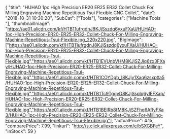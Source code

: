 {
	"title": "HUHAO 1pc High Precision ER20  ER25  ER32 Collet Chuck For  Milling Engraving Machine Repetitious Tsui Flexible CNC Collet",
	"date": "2018-10-31 10:30:20",
	"SubCat": ["Tools"],
	"categories": ["Machine Tools "],
	"thumbnailImage": "https://ae01.alicdn.com/kf/HTB11ufrgdnJ8KJjSszdq6yxuFXaU/HUHAO-1pc-High-Precision-ER20-ER25-ER32-Collet-Chuck-For-Milling-Engraving-Machine-Repetitious-Tsui-Flexible.jpg_220x220.jpg",
	"BigImage": ["https://ae01.alicdn.com/kf/HTB11ufrgdnJ8KJjSszdq6yxuFXaU/HUHAO-1pc-High-Precision-ER20-ER25-ER32-Collet-Chuck-For-Milling-Engraving-Machine-Repetitious-Tsui-Flexible.jpg","https://ae01.alicdn.com/kf/HTB1EVUnbVHM8KJjSZJiq6zx3FXay/HUHAO-1pc-High-Precision-ER20-ER25-ER32-Collet-Chuck-For-Milling-Engraving-Machine-Repetitious-Tsui-Flexible.jpg","https://ae01.alicdn.com/kf/HTB1COYDgb_I8KJjy1Xaq6zsxpXa5/HUHAO-1pc-High-Precision-ER20-ER25-ER32-Collet-Chuck-For-Milling-Engraving-Machine-Repetitious-Tsui-Flexible.jpg","https://ae01.alicdn.com/kf/HTB1Tc9TggvD8KJjSsplq6yIEFXap/HUHAO-1pc-High-Precision-ER20-ER25-ER32-Collet-Chuck-For-Milling-Engraving-Machine-Repetitious-Tsui-Flexible.jpg","https://ae01.alicdn.com/kf/HTB1BEIRb8fM8KJjSZFhq6ARyFXa3/HUHAO-1pc-High-Precision-ER20-ER25-ER32-Collet-Chuck-For-Milling-Engraving-Machine-Repetitious-Tsui-Flexible.jpg"],
	"actualPrice": 4.15,
	"comparePrice": 7.99,
	"linkurl": "http://s.click.aliexpress.com/e/bSXGBFeY",
	"inStock": 59
}
